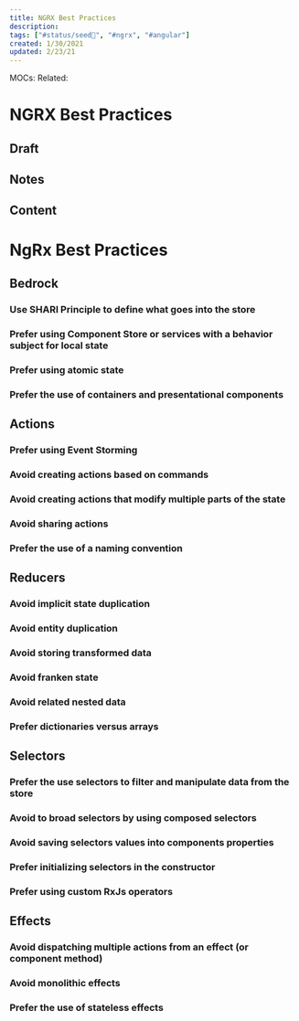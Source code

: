 ```yaml
---
title: NGRX Best Practices
description: 
tags: ["#status/seed🌱", "#ngrx", "#angular"]
created: 1/30/2021
updated: 2/23/21
---
```


MOCs:
Related:

# NGRX Best Practices

##  Draft


##  Notes


## Content



# NgRx Best Practices

 ## Bedrock
### Use SHARI Principle to define what goes into the store
 ### Prefer using Component Store or services with a behavior subject for local state
 ### Prefer using atomic state
### Prefer the use of containers and presentational components
   

 ## Actions
### Prefer using Event Storming
### Avoid creating actions based on commands
### Avoid creating actions that modify multiple parts of the state
### Avoid sharing actions
### Prefer the use of a naming convention

 ## Reducers
### Avoid implicit state duplication
### Avoid entity duplication
### Avoid storing transformed data
### Avoid franken state
 ### Avoid related nested data
### Prefer dictionaries versus arrays

## Selectors
### Prefer the use selectors to filter and manipulate data from the store
### Avoid to broad selectors by using composed selectors
### Avoid saving selectors values into components properties
### Prefer initializing selectors in the constructor
### Prefer using custom RxJs operators

## Effects
### Avoid dispatching multiple actions from an effect (or component method)
### Avoid monolithic effects
### Prefer the use of stateless effects



